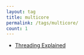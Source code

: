 ```yaml
---
layout: tag
title: multicore
permalink: /tags/multicore/
count: 1
---
```


- [Threading Explained](https://kishuagarwal.github.io/threads.html)
